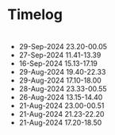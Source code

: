 # Timelog

#
- 29-Sep-2024 23.20-00.05
- 27-Sep-2024 11.41-13.39
- 16-Sep-2024 15.13-17.19
- 29-Aug-2024 19.40-22.33
- 29-Aug-2024 17.10-18.00
- 28-Aug-2024 23.33-00.55
- 26-Aug-2024 13.15-14.40
- 21-Aug-2024 23.00-00.51
- 21-Aug-2024 21.23-22.20
- 21-Aug-2024 17.20-18.50

